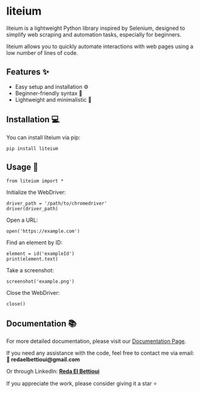 <h1>liteium</h1>
<p>liteium is a lightweight Python library inspired by Selenium, designed to simplify web scraping and automation tasks, especially for beginners.</p>

<p>liteium allows you to quickly automate interactions with web pages using a low number of lines of code.</p>

<h2>Features ✨</h2>
<ul>
  <li>Easy setup and installation ⚙️</li>
  <li>Beginner-friendly syntax 📝</li>
  <li>Lightweight and minimalistic 🌟</li>
</ul>

<h2>Installation 💻</h2>
<p>You can install liteium via pip:</p>
<pre><code>pip install liteium</code></pre>

<h2>Usage 🚀</h2>

<pre><code>from liteium import *</code></pre>

<p>Initialize the WebDriver:</p>
<pre><code>driver_path = '/path/to/chromedriver'
driver(driver_path)</code></pre>

<p>Open a URL:</p>
<pre><code>open('https://example.com')</code></pre>

<p>Find an element by ID:</p>
<pre><code>element = id('exampleId')
print(element.text)
</code></pre>

<p>Take a screenshot:</p>
<pre><code>screenshot('example.png')</code></pre>

<p>Close the WebDriver:</p>
<pre><code>close()</code></pre>

<h2>Documentation 📚</h2>
<p>For more detailed documentation, please visit our <a href="https://doc-coral-beta.vercel.app/">Documentation Page</a>.</p>

<p>If you need any assistance with the code, feel free to contact me via email: <strong>📧 redaelbettioui@gmail.com</strong></p>
<p>Or through LinkedIn: <strong><a href="https://www.linkedin.com/in/reda-el-bettioui/">Reda El Bettioui</a></strong></p>

<p>If you appreciate the work, please consider giving it a star ⭐</p>